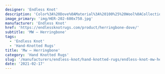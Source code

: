 ```yaml
---
designer: 'Endless Knot'
description: 'Color%3A%20Dove%0AMaterial%3A%20100%25%20Wool%0ACollection%3A%20Hand-Knotted%20Collection'
image_primary: 'img/HER-202-600x750.jpg'
manufacturer: 'Endless Knot'
href: 'https://endlessknotrugs.com/product/herringbone-dove/'
subtitle: 'MW – Herringbone'
tags:
  - 'Endless Knot'
  - 'Hand-Knotted Rugs'
title: 'Mw – Herringbone'
category: 'Hand Knotted Rugs'
slug: '/manufacturers/endless-knot/hand-knotted-rugs/endless-knot-mw-herringbone'
date: '2021-02-17'
---
```

